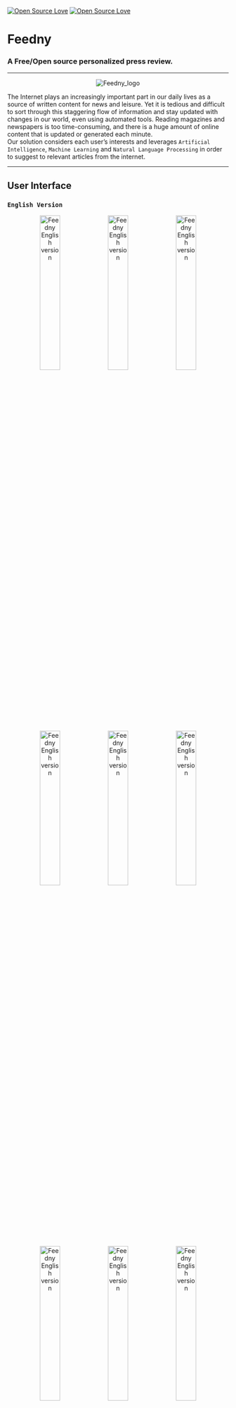 [![Open Source Love](https://badges.frapsoft.com/os/v2/open-source.svg?v=103)](https://github.com/ellerbrock/open-source-badge/) [![Open Source Love](https://badges.frapsoft.com/os/gpl/gpl.svg?v=102)](https://github.com/ellerbrock/open-source-badge/)

# Feedny

### A Free/Open source personalized press review.

------------------------------
  
<p align="center">
  <img src="https://s3.amazonaws.com/saidziani/Feedny/logo.png" alt="Feedny_logo" />
</p>

The Internet plays an increasingly important part in our daily lives as a source of written content for news and leisure. Yet it is tedious and difficult to sort through this staggering flow of information and stay updated with changes in our world, even using automated tools. Reading magazines and newspapers is too time-consuming, and there is a huge amount of online content that is updated or generated each minute.</br>
Our solution considers each user’s interests and leverages ```Artificial Intelligence```, ```Machine Learning``` and ```Natural Language Processing``` in order to suggest to relevant articles from the internet. 


-------------------------------
## User Interface
### `English Version`
<div style="text-align: center"> 
  <img src="https://s3.amazonaws.com/saidziani/Feedny/1.png" width="30%" alt="Feedny English version" />
  <img src="https://s3.amazonaws.com/saidziani/Feedny/2.png" width="30%" alt="Feedny English version" />
  <img src="https://s3.amazonaws.com/saidziani/Feedny/3.png" width="30%" alt="Feedny English version" />
  <img src="https://s3.amazonaws.com/saidziani/Feedny/4.png" width="30%" alt="Feedny English version" />
  <img src="https://s3.amazonaws.com/saidziani/Feedny/5.png" width="30%" alt="Feedny English version" />
  <img src="https://s3.amazonaws.com/saidziani/Feedny/6.png" width="30%" alt="Feedny English version" />
  <img src="https://s3.amazonaws.com/saidziani/Feedny/7.png" width="30%" alt="Feedny English version" />
  <img src="https://s3.amazonaws.com/saidziani/Feedny/8.png" width="30%" alt="Feedny English version" />
  <img src="https://s3.amazonaws.com/saidziani/Feedny/9.png" width="30%" alt="Feedny English version" />
  <img src="https://s3.amazonaws.com/saidziani/Feedny/10.png" width="100%" alt="Feedny English version" />
</div>

-------------------------------
## Backend

-------------------------------

## Installation

-------------------------------

## Packages install

-------------------------------

## TODO

-------------------------------

## Contributing

-------------------------------

## Credits
- Team mate: [Fawzi TOUATI](https://www.linkedin.com/in/mohamed-fawzi-touati-b36478151/)
- Initial idea and mentor: [Pr. Ahmed GUESSOUM](https://www.researchgate.net/profile/Ahmed_Guessoum)
- Design UI/UX: [Yanis KHELOUFI](https://www.behance.net/yankheloufi)
  
-------------------------------


## Licence
This project is licensed under the [GPLv3](https://www.gnu.org/licenses/gpl-3.0.en.html).

-------------------------------

<p align="center">
  Made with <img src="https://s3.amazonaws.com/saidziani/Feedny/heart.png" alt="heart" /> in Algiers
</p>

-------------------------------
